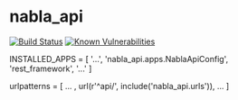 # nabla_api 

[![Build Status](https://travis-ci.org/cameroncurry/nabla_api.svg?branch=master)](https://travis-ci.org/cameroncurry/nabla_api) [![Known Vulnerabilities](https://snyk.io/test/github/cameroncurry/nabla_api/badge.svg)](https://snyk.io/test/github/cameroncurry/nabla_api)

INSTALLED_APPS = [
    '...',
    'nabla_api.apps.NablaApiConfig',
    'rest_framework',
    '...'
]


urlpatterns = [
    ... ,
    url(r'^api/', include('nabla_api.urls')),
    ...
]
